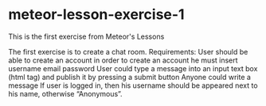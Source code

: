 # meteor-lesson-exercise-1
This is the first exercise from Meteor's Lessons

The first exercise is to create a chat room.
Requirements:
User should be able to create an account
in order to create an account he must insert
username
email
password
User could type a message into an input text box (html tag) and publish it by pressing a submit button
Anyone could write a message
If user is logged in, then his username should be appeared next to his name, otherwise “Anonymous”.

